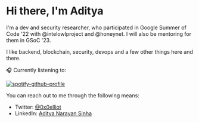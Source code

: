 # Hi there, I'm Aditya

I'm a dev and security researcher, who participated in Google Summer of Code '22 with @intelowlproject and @honeynet. I will also be mentoring for them in GSoC '23.

I like backend, blockchain, security, devops and a few other things here and there.

🎧 Currently listening to:

[![spotify-github-profile](https://spotify-github-profile.vercel.app/api/view?uid=yqolz3yd577m392reggorymii&cover_image=true&theme=novatorem&show_offline=false&background_color=121212&interchange=false&bar_color=000000&bar_color_cover=false)](https://github.com/kittinan/spotify-github-profile)

You can reach out to me through the following means:

- Twitter: [@0x0elliot](https://twitter.com/0x0elliot)
- LinkedIn: [Aditya Narayan Sinha](https://www.linkedin.com/in/adityanarayansinha)
